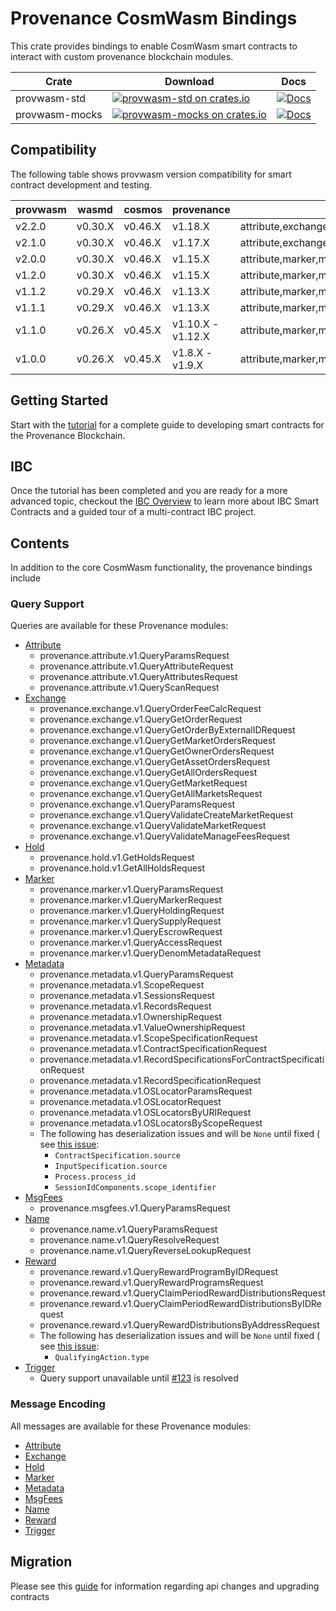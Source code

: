 # Provenance CosmWasm Bindings

This crate provides bindings to enable CosmWasm smart contracts to interact with custom provenance
blockchain modules.

| Crate          | Download                                                                                                                      | Docs                                                                                |
|----------------|-------------------------------------------------------------------------------------------------------------------------------|-------------------------------------------------------------------------------------|
| provwasm-std   | [![provwasm-std on crates.io](https://img.shields.io/crates/v/provwasm-std.svg)](https://crates.io/crates/provwasm-std)       | [![Docs](https://docs.rs/provwasm-std/badge.svg)](https://docs.rs/provwasm-std)     |
| provwasm-mocks | [![provwasm-mocks on crates.io](https://img.shields.io/crates/v/provwasm-mocks.svg)](https://crates.io/crates/provwasm-mocks) | [![Docs](https://docs.rs/provwasm-mocks/badge.svg)](https://docs.rs/provwasm-mocks) |

## Compatibility

The following table shows provwasm version compatibility for smart contract development and testing.

| provwasm | wasmd   | cosmos  | provenance        | module support                                                      |
|----------|---------|---------|-------------------|---------------------------------------------------------------------|
| v2.2.0   | v0.30.X | v0.46.X | v1.18.X           | attribute,exchange,hold,marker,metadata,msgfees,name,reward,trigger |
| v2.1.0   | v0.30.X | v0.46.X | v1.17.X           | attribute,exchange,hold,marker,metadata,msgfees,name,reward,trigger |
| v2.0.0   | v0.30.X | v0.46.X | v1.15.X           | attribute,marker,metadata,msgfees,name,reward                       |
| v1.2.0   | v0.30.X | v0.46.X | v1.15.X           | attribute,marker,metadata,msgfees,name                              |
| v1.1.2   | v0.29.X | v0.46.X | v1.13.X           | attribute,marker,metadata,msgfees,name                              |
| v1.1.1   | v0.29.X | v0.46.X | v1.13.X           | attribute,marker,metadata,msgfees,name                              |
| v1.1.0   | v0.26.X | v0.45.X | v1.10.X - v1.12.X | attribute,marker,metadata,msgfees,name                              |
| v1.0.0   | v0.26.X | v0.45.X | v1.8.X - v1.9.X   | attribute,marker,metadata,name                                      |

## Getting Started

Start with the [tutorial](docs/tutorial/01-overview.md) for a complete guide to developing smart
contracts for the Provenance Blockchain.

## IBC

Once the tutorial has been completed and you are ready for a more advanced topic, checkout the
[IBC Overview](contracts/ibc/README.md) to learn more about IBC Smart Contracts and a guided tour of a multi-contract
IBC project.

## Contents

In addition to the core CosmWasm functionality, the provenance bindings include

### Query Support

Queries are available for these Provenance modules:

- [Attribute](./packages/provwasm-std/src/types/provenance/attribute)
    - provenance.attribute.v1.QueryParamsRequest
    - provenance.attribute.v1.QueryAttributeRequest
    - provenance.attribute.v1.QueryAttributesRequest
    - provenance.attribute.v1.QueryScanRequest
- [Exchange](./packages/provwasm-std/src/types/provenance/exchange)
    - provenance.exchange.v1.QueryOrderFeeCalcRequest
    - provenance.exchange.v1.QueryGetOrderRequest
    - provenance.exchange.v1.QueryGetOrderByExternalIDRequest
    - provenance.exchange.v1.QueryGetMarketOrdersRequest
    - provenance.exchange.v1.QueryGetOwnerOrdersRequest
    - provenance.exchange.v1.QueryGetAssetOrdersRequest
    - provenance.exchange.v1.QueryGetAllOrdersRequest
    - provenance.exchange.v1.QueryGetMarketRequest
    - provenance.exchange.v1.QueryGetAllMarketsRequest
    - provenance.exchange.v1.QueryParamsRequest
    - provenance.exchange.v1.QueryValidateCreateMarketRequest
    - provenance.exchange.v1.QueryValidateMarketRequest
    - provenance.exchange.v1.QueryValidateManageFeesRequest
- [Hold](./packages/provwasm-std/src/types/provenance/hold)
    - provenance.hold.v1.GetHoldsRequest
    - provenance.hold.v1.GetAllHoldsRequest
- [Marker](./packages/provwasm-std/src/types/provenance/marker)
    - provenance.marker.v1.QueryParamsRequest
    - provenance.marker.v1.QueryMarkerRequest
    - provenance.marker.v1.QueryHoldingRequest
    - provenance.marker.v1.QuerySupplyRequest
    - provenance.marker.v1.QueryEscrowRequest
    - provenance.marker.v1.QueryAccessRequest
    - provenance.marker.v1.QueryDenomMetadataRequest
- [Metadata](./packages/provwasm-std/src/types/provenance/metadata)
    - provenance.metadata.v1.QueryParamsRequest
    - provenance.metadata.v1.ScopeRequest
    - provenance.metadata.v1.SessionsRequest
    - provenance.metadata.v1.RecordsRequest
    - provenance.metadata.v1.OwnershipRequest
    - provenance.metadata.v1.ValueOwnershipRequest
    - provenance.metadata.v1.ScopeSpecificationRequest
    - provenance.metadata.v1.ContractSpecificationRequest
    - provenance.metadata.v1.RecordSpecificationsForContractSpecificationRequest
    - provenance.metadata.v1.RecordSpecificationRequest
    - provenance.metadata.v1.OSLocatorParamsRequest
    - provenance.metadata.v1.OSLocatorRequest
    - provenance.metadata.v1.OSLocatorsByURIRequest
    - provenance.metadata.v1.OSLocatorsByScopeRequest
    - The following has deserialization issues and will be `None` until fixed (
      see [this issue](https://github.com/provenance-io/provwasm/issues/132):
        - `ContractSpecification.source`
        - `InputSpecification.source`
        - `Process.process_id`
        - `SessionIdComponents.scope_identifier`
- [MsgFees](./packages/provwasm-std/src/types/provenance/msgfees)
    - provenance.msgfees.v1.QueryParamsRequest
- [Name](./packages/provwasm-std/src/types/provenance/name)
    - provenance.name.v1.QueryParamsRequest
    - provenance.name.v1.QueryResolveRequest
    - provenance.name.v1.QueryReverseLookupRequest
- [Reward](./packages/provwasm-std/src/types/provenance/reward)
    - provenance.reward.v1.QueryRewardProgramByIDRequest
    - provenance.reward.v1.QueryRewardProgramsRequest
    - provenance.reward.v1.QueryClaimPeriodRewardDistributionsRequest
    - provenance.reward.v1.QueryClaimPeriodRewardDistributionsByIDRequest
    - provenance.reward.v1.QueryRewardDistributionsByAddressRequest
    - The following has deserialization issues and will be `None` until fixed (
      see [this issue](https://github.com/provenance-io/provwasm/issues/132):
        - `QualifyingAction.type`
- [Trigger](./packages/provwasm-std/src/types/provenance/trigger)
    - Query support unavailable until [#123](https://github.com/provenance-io/provwasm/issues/123) is resolved

### Message Encoding

All messages are available for these Provenance modules:

- [Attribute](./packages/provwasm-std/src/types/provenance/attribute)
- [Exchange](./packages/provwasm-std/src/types/provenance/exchange)
- [Hold](./packages/provwasm-std/src/types/provenance/hold)
- [Marker](./packages/provwasm-std/src/types/provenance/marker)
- [Metadata](./packages/provwasm-std/src/types/provenance/metadata)
- [MsgFees](./packages/provwasm-std/src/types/provenance/msgfees)
- [Name](./packages/provwasm-std/src/types/provenance/name)
- [Reward](./packages/provwasm-std/src/types/provenance/reward)
- [Trigger](./packages/provwasm-std/src/types/provenance/trigger)

## Migration

Please see this [guide](./MIGRATION.md) for information regarding api changes and upgrading contracts
